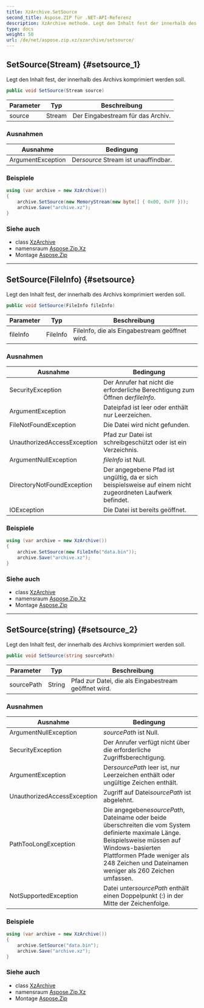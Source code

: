 ```yaml
---
title: XzArchive.SetSource
second_title: Aspose.ZIP für .NET-API-Referenz
description: XzArchive methode. Legt den Inhalt fest der innerhalb des Archivs komprimiert werden soll.
type: docs
weight: 50
url: /de/net/aspose.zip.xz/xzarchive/setsource/
---
```

## SetSource(Stream) {#setsource_1}

Legt den Inhalt fest, der innerhalb des Archivs komprimiert werden soll.

```csharp
public void SetSource(Stream source)
```

| Parameter | Typ | Beschreibung |
| --- | --- | --- |
| source | Stream | Der Eingabestream für das Archiv. |

### Ausnahmen

| Ausnahme | Bedingung |
| --- | --- |
| ArgumentException | Der*source* Stream ist unauffindbar. |

### Beispiele

```csharp
using (var archive = new XzArchive())
{
    archive.SetSource(new MemoryStream(new byte[] { 0x00, 0xFF }));
    archive.Save("archive.xz");
}
```

### Siehe auch

* class [XzArchive](../)
* namensraum [Aspose.Zip.Xz](../../xzarchive/)
* Montage [Aspose.Zip](../../../)

---

## SetSource(FileInfo) {#setsource}

Legt den Inhalt fest, der innerhalb des Archivs komprimiert werden soll.

```csharp
public void SetSource(FileInfo fileInfo)
```

| Parameter | Typ | Beschreibung |
| --- | --- | --- |
| fileInfo | FileInfo | FileInfo, die als Eingabestream geöffnet wird. |

### Ausnahmen

| Ausnahme | Bedingung |
| --- | --- |
| SecurityException | Der Anrufer hat nicht die erforderliche Berechtigung zum Öffnen der*fileInfo*. |
| ArgumentException | Dateipfad ist leer oder enthält nur Leerzeichen. |
| FileNotFoundException | Die Datei wird nicht gefunden. |
| UnauthorizedAccessException | Pfad zur Datei ist schreibgeschützt oder ist ein Verzeichnis. |
| ArgumentNullException | *fileInfo* ist Null. |
| DirectoryNotFoundException | Der angegebene Pfad ist ungültig, da er sich beispielsweise auf einem nicht zugeordneten Laufwerk befindet. |
| IOException | Die Datei ist bereits geöffnet. |

### Beispiele

```csharp
using (var archive = new XzArchive()) 
{
    archive.SetSource(new FileInfo("data.bin"));
    archive.Save("archive.xz");
}
```

### Siehe auch

* class [XzArchive](../)
* namensraum [Aspose.Zip.Xz](../../xzarchive/)
* Montage [Aspose.Zip](../../../)

---

## SetSource(string) {#setsource_2}

Legt den Inhalt fest, der innerhalb des Archivs komprimiert werden soll.

```csharp
public void SetSource(string sourcePath)
```

| Parameter | Typ | Beschreibung |
| --- | --- | --- |
| sourcePath | String | Pfad zur Datei, die als Eingabestream geöffnet wird. |

### Ausnahmen

| Ausnahme | Bedingung |
| --- | --- |
| ArgumentNullException | *sourcePath* ist Null. |
| SecurityException | Der Anrufer verfügt nicht über die erforderliche Zugriffsberechtigung. |
| ArgumentException | Der*sourcePath* leer ist, nur Leerzeichen enthält oder ungültige Zeichen enthält. |
| UnauthorizedAccessException | Zugriff auf Datei*sourcePath* ist abgelehnt. |
| PathTooLongException | Die angegebene*sourcePath*, Dateiname oder beide überschreiten die vom System definierte maximale Länge. Beispielsweise müssen auf Windows-basierten Plattformen Pfade weniger als 248 Zeichen und Dateinamen weniger als 260 Zeichen umfassen. |
| NotSupportedException | Datei unter*sourcePath* enthält einen Doppelpunkt (:) in der Mitte der Zeichenfolge. |

### Beispiele

```csharp
using (var archive = new XzArchive()) 
{
    archive.SetSource("data.bin");
    archive.Save("archive.xz");
}
```

### Siehe auch

* class [XzArchive](../)
* namensraum [Aspose.Zip.Xz](../../xzarchive/)
* Montage [Aspose.Zip](../../../)


